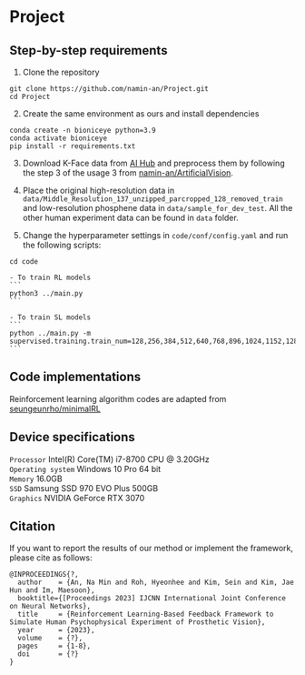 Project
===============


Step-by-step requirements
-----

1. Clone the repository
```
git clone https://github.com/namin-an/Project.git   
cd Project
```

2. Create the same environment as ours and install dependencies
```
conda create -n bioniceye python=3.9
conda activate bioniceye
pip install -r requirements.txt
```

3. Download K-Face data from [AI Hub](https://www.aihub.or.kr/) and preprocess them by following the step 3 of the usage 3 from [namin-an/ArtificialVision](https://github.com/namin-an/ArtificialVision).  


4. Place the original high-resolution data in `data/Middle_Resolution_137_unzipped_parcropped_128_removed_train` and low-resolution phosphene data in `data/sample_for_dev_test`. All the other human experiment data can be found in `data` folder.


5. Change the hyperparameter settings in `code/conf/config.yaml` and run the following scripts:
```
cd code   
```

    - To train RL models
    ```
    python3 ../main.py 
    ```

    - To train SL models
    ```
    python ../main.py -m         
    supervised.training.train_num=128,256,384,512,640,768,896,1024,1152,1280,1408,1536,166
    ```


Code implementations
-----
Reinforcement learning algorithm codes are adapted from [seungeunrho/minimalRL](https://github.com/seungeunrho/minimalRL)   



Device specifications
-----

`Processor` Intel(R) Core(TM) i7-8700 CPU @ 3.20GHz   
`Operating system` Windows 10 Pro 64 bit   
`Memory` 16.0GB   
`SSD` Samsung SSD 970 EVO Plus 500GB   
`Graphics` NVIDIA GeForce RTX 3070   


Citation
-----
If you want to report the results of our method or implement the framework, please cite as follows:   
```
@INPROCEEDINGS{?,
  author    = {An, Na Min and Roh, Hyeonhee and Kim, Sein and Kim, Jae Hun and Im, Maesoon},
  booktitle={[Proceedings 2023] IJCNN International Joint Conference on Neural Networks}, 
  title     = {Reinforcement Learning-Based Feedback Framework to Simulate Human Psychophysical Experiment of Prosthetic Vision},
  year      = {2023},
  volume    = {?},
  pages     = {1-8},
  doi       = {?}
}
```